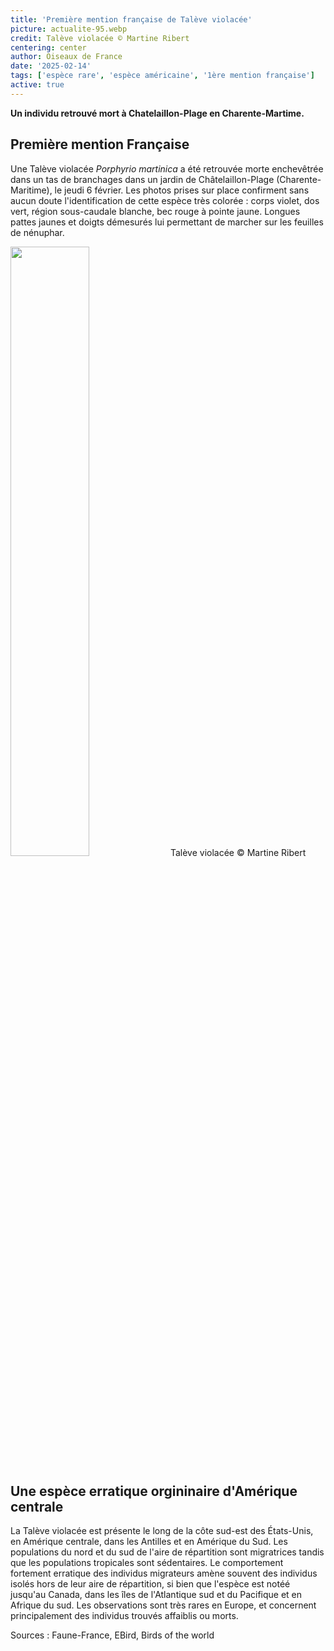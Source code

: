 ```yaml
---
title: 'Première mention française de Talève violacée'
picture: actualite-95.webp
credit: Talève violacée © Martine Ribert
centering: center
author: Oiseaux de France
date: '2025-02-14'
tags: ['espèce rare', 'espèce américaine', '1ère mention française']
active: true
---
```


**Un individu retrouvé mort à Chatelaillon-Plage en Charente-Martime.**

## Première mention Française 
Une Talève violacée *Porphyrio martinica* a été retrouvée morte enchevêtrée dans un tas de branchages dans un jardin de Châtelaillon-Plage (Charente-Maritime), le jeudi 6 février. Les photos prises sur place confirment sans aucun doute l'identification de cette espèce très colorée : corps violet, dos vert, région sous-caudale blanche, bec rouge à pointe jaune. Longues pattes jaunes et doigts démesurés lui permettant de marcher sur les feuilles de nénuphar.

<img class="InformativePagePicture" style="width: 50%" src="/news/actualite-95-taleve-violacée.webp"/>
<span class="InformativePagePictureLegend">Talève violacée © Martine Ribert</span>

## Une espèce erratique orgininaire d'Amérique centrale 
La Talève violacée est présente le long de la côte sud-est des États-Unis, en Amérique centrale, dans les Antilles et en Amérique du Sud. Les populations du nord et du sud de l'aire de répartition sont migratrices tandis que les populations tropicales sont sédentaires. Le comportement fortement erratique des individus migrateurs amène souvent des individus isolés hors de leur aire de répartition, si bien que l'espèce est notéé jusqu'au Canada, dans les îles de l'Atlantique sud et du Pacifique et en Afrique du sud. Les observations sont très rares en Europe, et concernent principalement des individus trouvés affaiblis ou morts.

Sources : Faune-France, EBird, Birds of the world
